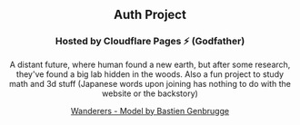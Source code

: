 <h2 align=center>
    Auth Project
</h2>
<h3 align=center>
    Hosted by Cloudflare Pages ⚡ (Godfather)
</h3>
<p align=center>
    A distant future, where human found a new earth, but after some research, they've found a big lab hidden in the woods. Also a fun project to study math and 3d stuff (Japanese words upon joining has nothing to do with the website or the backstory)
</p>
<div align=center>
    <a href="https://sketchfab.com/3d-models/wanderers-f9464c725e1d47e482d988d355da4a7a">
        Wanderers - Model by Bastien Genbrugge
    </a>
</div>